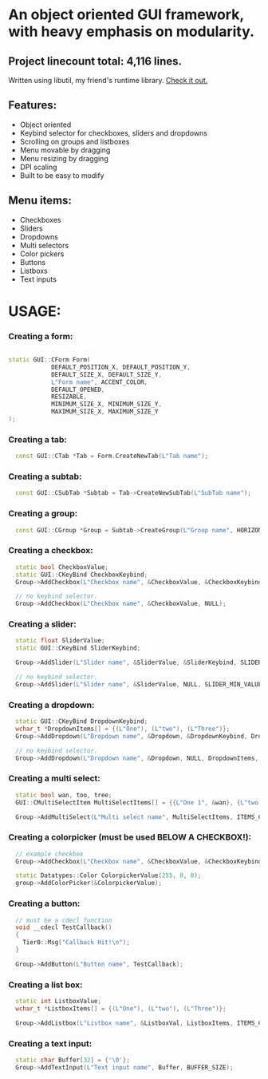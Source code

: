 # An object oriented GUI framework, with heavy emphasis on modularity.
## Project linecount total: 4,116 lines.

Written using libutil, my friend's runtime library. [Check it out.](https://github.com/welikethestock/libutil)

## Features:
 - Object oriented
 - Keybind selector for checkboxes, sliders and dropdowns
 - Scrolling on groups and listboxes
 - Menu movable by dragging
 - Menu resizing by dragging
 - DPI scaling
 - Built to be easy to modify

## Menu items:
 - Checkboxes
 - Sliders
 - Dropdowns
 - Multi selectors
 - Color pickers
 - Buttons
 - Listboxs
 - Text inputs


# USAGE:

### Creating a form:
```cpp

static GUI::CForm Form(
            DEFAULT_POSITION_X, DEFAULT_POSITION_Y, 
            DEFAULT_SIZE_X, DEFAULT_SIZE_Y, 
            L"Form name", ACCENT_COLOR, 
            DEFAULT_OPENED,
            RESIZABLE, 
            MINIMUM_SIZE_X, MINIMUM_SIZE_Y,
            MAXIMUM_SIZE_X, MAXIMUM_SIZE_Y
);
```


### Creating a tab:
```cpp
  const GUI::CTab *Tab = Form.CreateNewTab(L"Tab name");
```

### Creating a subtab:
```cpp
  const GUI::CSubTab *Subtab = Tab->CreateNewSubTab(L"SubTab name");
```

### Creating a group:
```cpp
  const GUI::CGroup *Group = Subtab->CreateGroup(L"Group name", HORIZONTAL_SIZE_PERCENT, VERTICAL_SIZE_PERCENT);
```

### Creating a checkbox:
```cpp
  static bool CheckboxValue;
  static GUI::CKeyBind CheckboxKeybind;
  Group->AddCheckbox(L"Checkbox name", &CheckboxValue, &CheckboxKeybind);

  // no keybind selector.
  Group->AddCheckbox(L"Checkbox name", &CheckboxValue, NULL);
```

### Creating a slider:
```cpp
  static float SliderValue;
  static GUI::CKeyBind SliderKeybind;

  Group->AddSlider(L"Slider name", &SliderValue, &SliderKeybind, SLIDER_MIN_VALUE, SLIDER_MAX_VALUE);

  // no keybind selector.
  Group->AddSlider(L"Slider name", &SliderValue, NULL, SLIDER_MIN_VALUE, SLIDER_MAX_VALUE);
```

### Creating a dropdown:
```cpp
  static GUI::CKeyBind DropdownKeybind;
  wchar_t *DropdownItems[] = {(L"One"), (L"two"), (L"Three")};
  Group->AddDropdown(L"Dropdown name", &Dropdown, &DropdownKeybind, DropdownItems, ITEMS_COUNT);

  // no keybind selector.
  Group->AddDropdown(L"Dropdown name", &Dropdown, NULL, DropdownItems, ITEMS_COUNT);
```

### Creating a multi select:
```cpp
  static bool wan, too, tree;
  GUI::CMultiSelectItem MultiSelectItems[] = {{L"One 1", &wan}, {L"two 2", &too}, {L"Three 3", &tree}};

  Group->AddMultiSelect(L"Multi select name", MultiSelectItems, ITEMS_COUNT);
```

### Creating a colorpicker (must be used BELOW A CHECKBOX!):
```cpp
  // example checkbox
  Group->AddCheckbox(L"Checkbox name", &CheckboxValue, &CheckboxKeybind);

  static Datatypes::Color ColorpickerValue(255, 0, 0);
  group->AddColorPicker(&ColorpickerValue);
```

### Creating a button:
```cpp
  // must be a cdecl function
  void __cdecl TestCallback()
  {
    Tier0::Msg("Callback Hit!\n");
  }

  Group->AddButton(L"Button name", TestCallback); 
```

### Creating a list box:
```cpp
  static int ListboxValue;
  wchar_t *ListboxItems[] = {(L"One"), (L"two"), (L"Three")};

  Group->AddListbox(L"Listbox name", &ListboxVal, ListboxItems, ITEMS_COUNT, HORIZONTAL_SIZE_PERCENT);
```

### Creating a text input:
```cpp
  static char Buffer[32] = {'\0'};
  Group->AddTextInput(L"Text input name", Buffer, BUFFER_SIZE);
```
